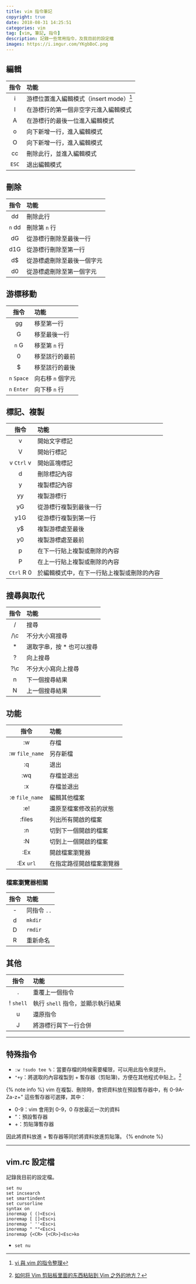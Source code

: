```yaml
---
title: vim 指令筆記
copyright: true
date: 2018-08-31 14:25:51
categories: vim
tag: [vim, 筆記, 指令]
description: 記錄一些常用指令，及我目前的設定檔
images: https://i.imgur.com/YKgbBoC.png
---
```

## 編輯

| 指令 | 功能 |
| :--: | :--- |
| i | 游標位置進入編輯模式（insert mode）[^1]|
| I | 在游標行的第一個非空字元進入編輯模式 |
| A | 在游標行的最後一位進入編輯模式 |
| o | 向下新增一行，進入編輯模式 |
| O | 向下新增一行，進入編輯模式 |
| cc | 刪除此行，並進入編輯模式 |
| `ESC` | 退出編輯模式 |

[^1]: [vi 與 vim 的指令整理](http://www.vixual.net/blog/archives/234)

## 刪除

| 指令 | 功能 |
| :--: | :--- |
| dd | 刪除此行 |
| `n` dd | 刪除第 `n` 行 |
| dG | 從游標行刪除至最後一行 |
| d1G | 從游標行刪除至第一行 |
| d$ | 從游標處刪除至最後一個字元 |
| d0 | 從游標處刪除至第一個字元 |

## 游標移動

| 指令 | 功能 |
| :--: | :--- |
| gg | 移至第一行 |
| G | 移至最後一行 |
| `n` G | 移至第 `n` 行 |
| 0 | 移至該行的最前 |
| $ | 移至該行的最後 |
| `n` `Space` | 向右移 `n` 個字元 |
| `n` `Enter` | 向下移 `n` 行 |

## 標記、複製

| 指令 | 功能 |
| :--: | :--- |
| v | 開始文字標記 |
| V | 開始行標記 |
| v `Ctrl` v | 開始區塊標記 |
| d | 刪除標記內容 |
| y | 複製標記內容 |
| yy | 複製游標行 |
| yG | 從游標行複製到最後一行 |
| y1G | 從游標行複製到第一行 |
| y$ | 複製游標處至最後 |
| y0 | 複製游標處至最前 |
| p | 在下一行貼上複製或刪除的內容 |
| P | 在上一行貼上複製或刪除的內容 |
| `Ctrl` R 0 | 於編輯模式中，在下一行貼上複製或刪除的內容 |

## 搜尋與取代

| 指令 | 功能 |
| :--: | :--- |
| / | 搜尋 |
| /\c | 不分大小寫搜尋 |
| * | 選取字串，按 * 也可以搜尋 |
| ? | 向上搜尋 |
| ?\c | 不分大小寫向上搜尋 |
| n | 下一個搜尋結果 |
| N | 上一個搜尋結果 |

## 功能

| 指令 | 功能 |
| :--: | :--- |
| :w | 存檔 |
| :w `file_name` | 另存新檔 |
| :q | 退出 |
| :wq | 存檔並退出 |
| :x | 存檔並退出 |
| :e `file_name` | 編輯其他檔案 |
| :e! | 還原至檔案修改前的狀態 |
| :files | 列出所有開啟的檔案 |
| :n | 切到下一個開啟的檔案 |
| :N | 切到上一個開啟的檔案 |
| :Ex | 開啟檔案瀏覽器 |
| :Ex `url` | 在指定路徑開啟檔案瀏覽器 |

### 檔案瀏覽器相關

| 指令 | 功能 |
| :--: | :--- |
| - | 同指令 `..` |
| d | `mkdir` |
| D | `rmdir` |
| R | 重新命名 |

## 其他

| 指令 | 功能 |
| :--: | :--- |
| . | 重覆上一個指令 |
| ! `shell` | 執行 `shell` 指令，並顯示執行結果 |
| u | 還原指令 |
| J | 將游標行與下一行合併 |

---
## 特殊指令

- `:w !sudo tee %`：當要存檔的時候需要權限，可以用此指令來提升。
- `"+y`：將選取的內容複製到 + 暫存器（剪貼簿)，方便在其他程式中貼上。[^2]

{% note info %}
vim 在複製、刪除時，會把資料放在預設暫存器中，有 0-9A-Za-z+" 這些暫存器可選擇，其中：
- 0-9：vim 會用到 0-9，0 存放最近一次的資料
- “：預設暫存器
- +：剪貼簿暫存器

因此將資料放進 + 暫存器等同於將資料放進剪貼簿。
{% endnote %}

[^2]:[如何将 Vim 剪贴板里面的东西粘贴到 Vim 之外的地方？](https://www.zhihu.com/question/19863631)

---

## vim.rc 設定檔
記錄我目前的設定檔。

```vim :vim.rc
set nu
set incsearch
set smartindent
set cursorline
syntax on
inoremap ( ()<Esc>i
inoremap [ []<Esc>i
inoremap ' ''<Esc>i
inoremap " ""<Esc>i
inoremap {<CR> {<CR>}<Esc>ko
```

- `set nu`

